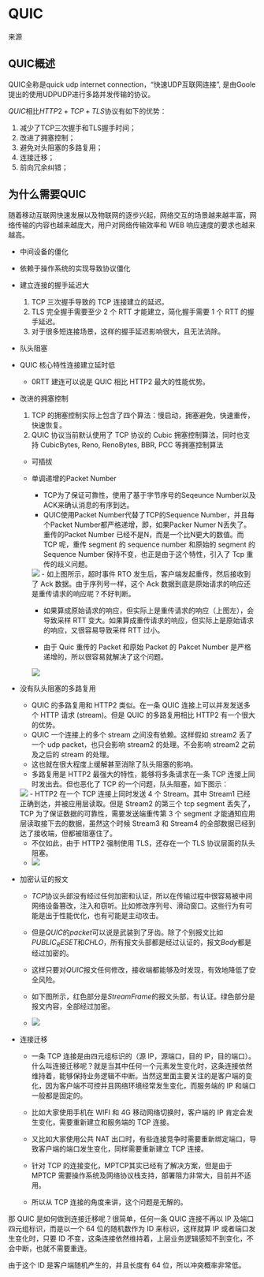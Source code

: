 # QUIC
<a src="https://zhuanlan.zhihu.com/p/32553477">来源</a>
## QUIC概述
QUIC全称是quick udp internet connection，“快速UDP互联网连接”, 是由Goole提出的使用UDPUDP进行多路并发传输的协议。

$QUIC$相比$HTTP2+TCP+TLS$协议有如下的优势：
1. 减少了TCP三次握手和TLS握手时间；
2. 改进了拥塞控制；
3. 避免对头阻塞的多路复用；
4. 连接迁移；
5. 前向冗余纠错；
## 为什么需要QUIC
随着移动互联网快速发展以及物联网的逐步兴起，网络交互的场景越来越丰富，网络传输的内容也越来越庞大，用户对网络传输效率和 WEB 响应速度的要求也越来越高。
- 中间设备的僵化
- 依赖于操作系统的实现导致协议僵化
- 建立连接的握手延迟大
    1. TCP 三次握手导致的 TCP 连接建立的延迟。
    2. TLS 完全握手需要至少 2 个 RTT 才能建立，简化握手需要 1 个 RTT 的握手延迟。
    3. 对于很多短连接场景，这样的握手延迟影响很大，且无法消除。
- 队头阻塞
- QUIC 核心特性连接建立延时低
    - 0RTT 建连可以说是 QUIC 相比 HTTP2 最大的性能优势。
- 改进的拥塞控制
    1. TCP 的拥塞控制实际上包含了四个算法：慢启动，拥塞避免，快速重传，快速恢复。
    2. QUIC 协议当前默认使用了 TCP 协议的 Cubic 拥塞控制算法，同时也支持 CubicBytes, Reno, RenoBytes, BBR, PCC 等拥塞控制算法
    - 可插拔
    - 单调递增的Packet Number
        - TCP为了保证可靠性，使用了基于字节序号的Seqeunce Number以及ACK来确认消息的有序到达。
        - QUIC使用Packet Number代替了TCP的Sequence Number，并且每个Packet Number都严格递增，即，如果Packer Numer N丢失了。重传的Packet Number 已经不是N，而是一个比N更大的数值。而 TCP 呢，重传 segment 的 sequence number 和原始的 segment 的 Sequence Number 保持不变，也正是由于这个特性，引入了 Tcp 重传的歧义问题。
        <img src="https://pic2.zhimg.com/80/v2-8db4c3c378edaac0060b4238e3554091_1440w.jpg" />
        - 如上图所示，超时事件 RTO 发生后，客户端发起重传，然后接收到了 Ack 数据。由于序列号一样，这个 Ack 数据到底是原始请求的响应还是重传请求的响应呢？不好判断。

        - 如果算成原始请求的响应，但实际上是重传请求的响应（上图左），会导致采样 RTT 变大。如果算成重传请求的响应，但实际上是原始请求的响应，又很容易导致采样 RTT 过小。

        - 由于 Quic 重传的 Packet 和原始 Packet 的 Pakcet Number 是严格递增的，所以很容易就解决了这个问题。
        <img src="https://pic2.zhimg.com/80/v2-086cc0ac3b95eb5bfe84a2d87bb2a645_1440w.jpg"/>
- 没有队头阻塞的多路复用
    - QUIC 的多路复用和 HTTP2 类似。在一条 QUIC 连接上可以并发发送多个 HTTP 请求 (stream)。但是 QUIC 的多路复用相比 HTTP2 有一个很大的优势。
    - QUIC 一个连接上的多个 stream 之间没有依赖。这样假如 stream2 丢了一个 udp packet，也只会影响 stream2 的处理。不会影响 stream2 之前及之后的 stream 的处理。
    - 这也就在很大程度上缓解甚至消除了队头阻塞的影响。
    - 多路复用是 HTTP2 最强大的特性，能够将多条请求在一条 TCP 连接上同时发出去。但也恶化了 TCP 的一个问题，队头阻塞，如下图示：
    <img src="https://pic2.zhimg.com/80/v2-2dd2a9fb8693489b9a0b24771c8a40a1_1440w.jpg" />
    - HTTP2 在一个 TCP 连接上同时发送 4 个 Stream。其中 Stream1 已经正确到达，并被应用层读取。但是 Stream2 的第三个 tcp segment 丢失了，TCP 为了保证数据的可靠性，需要发送端重传第 3 个 segment 才能通知应用层读取接下去的数据，虽然这个时候 Stream3 和 Stream4 的全部数据已经到达了接收端，但都被阻塞住了。

    - 不仅如此，由于 HTTP2 强制使用 TLS，还存在一个 TLS 协议层面的队头阻塞。
    - <img src="https://pic3.zhimg.com/80/v2-f1c2dcdb8f3cb56c260f408420cea502_1440w.jpg">
- 加密认证的报文
    - $TCP$协议头部没有经过任何加密和认证，所以在传输过程中很容易被中间网络设备篡改，注入和窃听。比如修改序列号、滑动窗口。这些行为有可能是出于性能优化，也有可能是主动攻击。

    - 但是$QUIC$的$packet$可以说是武装到了牙齿。除了个别报文比如$PUBLIC_RESET$和$CHLO$，所有报文头部都是经过认证的，报文$Body$都是经过加密的。

    - 这样只要对$QUIC$报文任何修改，接收端都能够及时发现，有效地降低了安全风险。

    - 如下图所示，红色部分是$Stream Frame$的报文头部，有认证。绿色部分是报文内容，全部经过加密。

    - <img src="https://pic1.zhimg.com/80/v2-04f12b295aae3fb44b490b852e5c1e44_1440w.jpg">


- 连接迁移
    - 一条 TCP 连接是由四元组标识的（源 IP，源端口，目的 IP，目的端口）。什么叫连接迁移呢？就是当其中任何一个元素发生变化时，这条连接依然维持着，能够保持业务逻辑不中断。当然这里面主要关注的是客户端的变化，因为客户端不可控并且网络环境经常发生变化，而服务端的 IP 和端口一般都是固定的。

    - 比如大家使用手机在 WIFI 和 4G 移动网络切换时，客户端的 IP 肯定会发生变化，需要重新建立和服务端的 TCP 连接。

    - 又比如大家使用公共 NAT 出口时，有些连接竞争时需要重新绑定端口，导致客户端的端口发生变化，同样需要重新建立 TCP 连接。

    - 针对 TCP 的连接变化，MPTCP其实已经有了解决方案，但是由于 MPTCP 需要操作系统及网络协议栈支持，部署阻力非常大，目前并不适用。

    - 所以从 TCP 连接的角度来讲，这个问题是无解的。

那 QUIC 是如何做到连接迁移呢？很简单，任何一条 QUIC 连接不再以 IP 及端口四元组标识，而是以一个 64 位的随机数作为 ID 来标识，这样就算 IP 或者端口发生变化时，只要 ID 不变，这条连接依然维持着，上层业务逻辑感知不到变化，不会中断，也就不需要重连。

由于这个 ID 是客户端随机产生的，并且长度有 64 位，所以冲突概率非常低。

